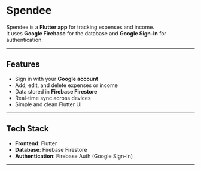# Spendee

Spendee is a **Flutter app** for tracking expenses and income.  
It uses **Google Firebase** for the database and **Google Sign-In** for authentication.

---

## Features

- Sign in with your **Google account**
- Add, edit, and delete expenses or income
- Data stored in **Firebase Firestore**
- Real-time sync across devices
- Simple and clean Flutter UI

---

## Tech Stack

- **Frontend**: Flutter  
- **Database**: Firebase Firestore  
- **Authentication**: Firebase Auth (Google Sign-In)  

---

